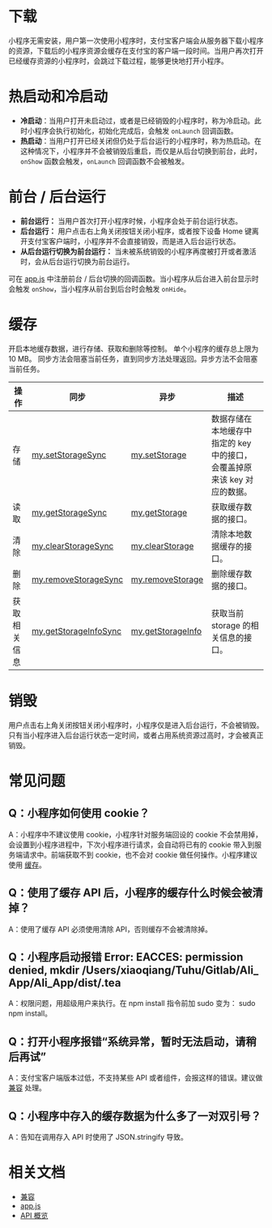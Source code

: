 # 下载

小程序无需安装，用户第一次使用小程序时，支付宝客户端会从服务器下载小程序的资源，下载后的小程序资源会缓存在支付宝的客户端一段时间。当用户再次打开已经缓存资源的小程序时，会跳过下载过程，能够更快地打开小程序。

# 热启动和冷启动

- **冷启动**：当用户打开未启动过，或者是已经销毁的小程序时，称为冷启动。此时小程序会执行初始化，初始化完成后，会触发 `onLaunch` 回调函数。
- **热启动**：当用户打开已经关闭但仍处于后台运行的小程序时，称为热启动。在这种情况下，小程序并不会被销毁后重启，而仅是从后台切换到前台，此时，`onShow` 函数会触发，`onLaunch` 回调函数不会被触发。

# 前台 / 后台运行

- **前台运行：** 当用户首次打开小程序时候，小程序会处于前台运行状态。
- **后台运行：** 用户点击右上角关闭按钮关闭小程序，或者按下设备 Home 键离开支付宝客户端时，小程序并不会直接销毁，而是进入后台运行状态。
- **从后台运行切换为前台运行：** 当未被系统销毁的小程序再度被打开或者激活时，会从后台运行切换为前台运行。

可在 [app.js](https://opendocs.alipay.com/mini/framework/app-detail) 中注册前台 / 后台切换的回调函数。当小程序从后台进入前台显示时会触发 `onShow`，当小程序从前台到后台时会触发 `onHide`。

# 缓存

开启本地缓存数据，进行存储、获取和删除等控制。 单个小程序的缓存总上限为 10 MB。 同步方法会阻塞当前任务，直到同步方法处理返回。异步方法不会阻塞当前任务。

 | **操作**     | **同步**                                                             | **异步**                                                         | **描述**                                                                 |
 | ------------ | -------------------------------------------------------------------- | ---------------------------------------------------------------- | ------------------------------------------------------------------------ |
 | 存储         | [my.setStorageSync](https://opendocs.alipay.com/mini/api/cog0du)     | [my.setStorage](https://opendocs.alipay.com/mini/api/eocm6v)     | 数据存储在本地缓存中指定的 key 中的接口，会覆盖掉原来该 key 对应的数据。 |
 | 读取         | [my.getStorageSync](https://opendocs.alipay.com/mini/api/ox0wna)     | [my.getStorage](https://opendocs.alipay.com/mini/api/azfobl)     | 获取缓存数据的接口。                                                     |
 | 清除         | [my.clearStorageSync](https://opendocs.alipay.com/mini/api/ulv85u)   | [my.clearStorage](https://opendocs.alipay.com/mini/api/storage)  | 清除本地数据缓存的接口。                                                 |
 | 删除         | [my.removeStorageSync](https://opendocs.alipay.com/mini/api/ytfrk4)  | [my.removeStorage](https://opendocs.alipay.com/mini/api/of9hze)  | 删除缓存数据的接口。                                                     |
 | 获取相关信息 | [my.getStorageInfoSync](https://opendocs.alipay.com/mini/api/uw5rdl) | [my.getStorageInfo](https://opendocs.alipay.com/mini/api/zvmanq) | 获取当前 storage 的相关信息的接口。                                      |


# 销毁

用户点击右上角关闭按钮关闭小程序时，小程序仅是进入后台运行，不会被销毁。只有当小程序进入后台运行状态一定时间，或者占用系统资源过高时，才会被真正销毁。

# 常见问题

## Q：小程序如何使用 cookie？

A：小程序中不建议使用 cookie，小程序针对服务端回设的 cookie 不会禁用掉，会设置到小程序进程中，下次小程序进行请求，会自动将已有的 cookie 带入到服务端请求中。前端获取不到 cookie，也不会对 cookie 做任何操作。小程序建议使用 [缓存](https://opendocs.alipay.com/mini/framework/operating-mechanism#%E7%BC%93%E5%AD%98)。

## Q：使用了缓存 API 后，小程序的缓存什么时候会被清掉？

A：使用了缓存 API 必须使用清除 API，否则缓存不会被清除掉。

## Q：小程序启动报错 Error: EACCES: permission denied, mkdir /Users/xiaoqiang/Tuhu/Gitlab/Ali\_ App/Ali_App/dist/.tea

A：权限问题，用超级用户来执行。在 npm install 指令前加 sudo 变为： sudo npm install。

## Q：打开小程序报错“系统异常，暂时无法启动，请稍后再试”

A：支付宝客户端版本过低，不支持某些 API 或者组件，会报这样的错误。建议做 [兼容](https://opendocs.alipay.com/mini/framework/compatibility) 处理。

## Q：小程序中存入的缓存数据为什么多了一对双引号？

A：告知在调用存入 API 时使用了 JSON.stringify 导致。

# 相关文档

- [兼容](https://opendocs.alipay.com/mini/framework/compatibility)
- [app.js](https://opendocs.alipay.com/mini/framework/app-detail)
- [API 概览](https://opendocs.alipay.com/mini/api)
